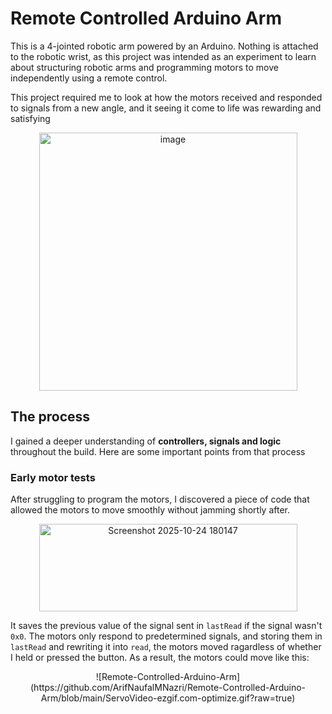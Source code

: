 # **Remote Controlled Arduino Arm**
This is a 4-jointed robotic arm powered by an Arduino. Nothing is attached to the robotic wrist, as this project was intended as an experiment to learn about structuring robotic arms and programming motors to move independently using a remote control. 

This project required me to look at how the motors received and responded to signals from a new angle, and it seeing it come to life was rewarding and satisfying

<p align="center">
<img width="413" height="413" alt="image" src="https://github.com/user-attachments/assets/955e391d-15c2-4b4b-ab5b-bf5e189fe6c5" />
</p>

## **The process** 
I gained a deeper understanding of **controllers, signals and logic** throughout the build. Here are some important points from that process

### **Early motor tests**
After struggling to program the motors, I discovered a piece of code that allowed the motors to move smoothly without jamming shortly after. 

<p align="center">
<img width="413" height="140" alt="Screenshot 2025-10-24 180147" src="https://github.com/user-attachments/assets/f06f15e8-43b3-4468-a1d3-8509d3dbbd02" />
</p>

It saves the previous value of the signal sent in `lastRead` if the signal wasn't `0x0`. The motors only respond to predetermined signals, and storing them in `lastRead` and rewriting it into `read`, the motors moved ragardless of whether I held or pressed the button. As a result, the motors could move like this: 

<p align="center">
![Remote-Controlled-Arduino-Arm](https://github.com/ArifNaufalMNazri/Remote-Controlled-Arduino-Arm/blob/main/ServoVideo-ezgif.com-optimize.gif?raw=true)
</p>




